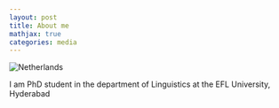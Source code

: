 ```yaml
---
layout: post
title: About me
mathjax: true
categories: media
---
```


![Netherlands](https://user-images.githubusercontent.com/4943215/55412536-edbba180-5567-11e9-9c70-6d33bca3f8ed.jpg)

I am PhD student in the department of Linguistics at the EFL University, Hyderabad
